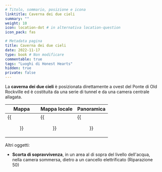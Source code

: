 ```yaml
---
# Titolo, sommario, posizione e icona
linktitle: Caverna dei due cieli
summary: ""
weight: 10
icon: location-dot # in alternativa location-question
icon_pack: fas

# Metadata pagina
title: Caverna dei due cieli
date: 2022-11-17
type: book # Non modificare
commentable: true
tags: "Luoghi di Honest Hearts"
hidden: true
private: false
---
```


<div class="fnv">

La **caverna dei due cieli** è posizionata direttamente a ovest del Ponte di Old Rockville ed è costituita da una serie di tunnel e da una camera centrale allagata. 

| Mappa                        | Mappa locale                       | Panoramica               |
| ---------------------------- | ---------------------------------- | ------------------------ |
| {{<figure src="fnv/Two_Skies_Cave_loc.webp">}} | {{<figure src="fnv/Two_Skies_cave_local_map.webp">}} | {{<figure src="fnv/Two_Skies_Cave.webp">}} |

Altri oggetti:
- **Scorta di sopravvivenza**, in un area al di sopra del livello dell'acqua, nella camera sommersa, dietro a un cancello elettrificato (Riparazione 50)

</div>

